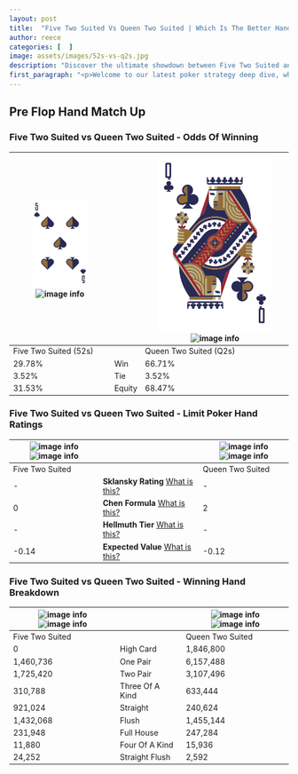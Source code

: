 ```yaml
---
layout: post
title:  "Five Two Suited Vs Queen Two Suited | Which Is The Better Hand In Poker? A Complete Guide"
author: reece
categories: [  ]
image: assets/images/52s-vs-q2s.jpg
description: "Discover the ultimate showdown between Five Two Suited and Queen Two Suited in poker! Uncover the odds, strategies, and scenarios where one hand triumphs over the other. Get ready to up your poker game with this thrilling analysis."
first_paragraph: "<p>Welcome to our latest poker strategy deep dive, where we're pitting two distinct hands against each other in a high-stakes showdown: Five Two Suited vs Queen Two Suited.</p><p>In the dynamic world of poker, every decision counts, and knowing which hand holds the upper hand is key to your success at the table.</p><p>In this article, we'll dissect these two hands, explore the scenarios where one dominates the other, and equip you with the knowledge to make strategic choices that can tip the odds in your favor.</p><p>Get ready to unravel the intriguing dynamics of these poker hands and elevate your game to new heights.</p>"
---
```




[comment]: # (sp0)

## Pre Flop Hand Match Up

<div class="table hand-ratings" markdown="1"> 



### Five Two Suited vs Queen Two Suited - Odds Of Winning


    
| ![image info](assets/images/hand1/5.png) ![image info](assets/images/hand1/2s.png) |  | ![image info](assets/images/hand2/q.png) ![image info](assets/images/hand2/2s.png) |
| -------- | -------- | -------- |
| Five Two Suited (52s) |  | Queen Two Suited (Q2s) |
| 29.78% | Win | 66.71% |
| 3.52% | Tie | 3.52% |
| 31.53% | Equity | 68.47% |




[comment]: # (sp1)



### Five Two Suited vs Queen Two Suited - Limit Poker Hand Ratings


    
| ![image info](https://www.riverpairs.com/assets/images/hand1/5.png) ![image info](https://www.riverpairs.com/assets/images/hand1/2s.png) |  | ![image info](https://www.riverpairs.com/assets/images/hand2/q.png) ![image info](https://www.riverpairs.com/assets/images/hand2/2s.png) |
| -------- | -------- | -------- |
| Five Two Suited |  | Queen Two Suited |
| - | **Sklansky Rating** [What is this?](/sklansky-rating-explained) | - |
| 0 | **Chen Formula** [What is this?](/chen-formula-explained) | 2 |
| - | **Hellmuth Tier** [What is this?](/Hellmuth-tier-explained) | - |
| -0.14 | **Expected Value** [What is this?](/expected-value-explained) | -0.12 |




[comment]: # (sp2)



### Five Two Suited vs Queen Two Suited - Winning Hand Breakdown


    
| ![image info](https://www.riverpairs.com/assets/images/hand1/5.png) ![image info](https://www.riverpairs.com/assets/images/hand1/2s.png) |  | ![image info](https://www.riverpairs.com/assets/images/hand2/q.png) ![image info](https://www.riverpairs.com/assets/images/hand2/2s.png) |
| -------- | -------- | -------- |
| Five Two Suited |  | Queen Two Suited |
| 0 | High Card | 1,846,800 |
| 1,460,736 | One Pair | 6,157,488 |
| 1,725,420 | Two Pair | 3,107,496 |
| 310,788 | Three Of A Kind | 633,444 |
| 921,024 | Straight | 240,624 |
| 1,432,068 | Flush | 1,455,144 |
| 231,948 | Full House | 247,284 |
| 11,880 | Four Of A Kind | 15,936 |
| 24,252 | Straight Flush | 2,592 |




[comment]: # (sp3)



</div>

[comment]: # (sp4)



[comment]: # (sp5)

